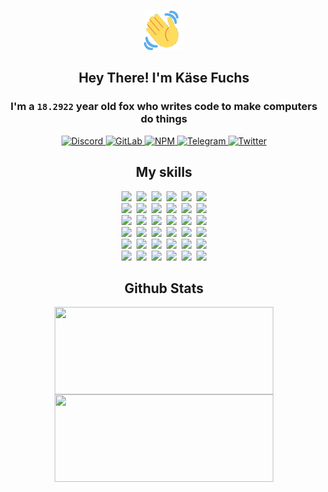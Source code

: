 <div><p align=center><img src=./resources/images/wave.gif width=64px height=64px></p><h2 align=center>Hey There! I'm Käse Fuchs</h2><h3 align=center>I'm a <code>18.2922</code> year old fox who writes code to make computers do things</h3><p align=center><a href=https://discord.com/users/507526681125322772><img alt=Discord src="https://img.shields.io/badge/Discord-5865F2?logo=discord&logoColor=white&style=flat-square#505cb2e388a1d44ea25a732e13980d27"> </a><a href=https://gitlab.com/kasefuchs><img alt=GitLab src="https://img.shields.io/badge/GitLab-330F63?logo=gitlab&logoColor=white&style=flat-square#505cb2e388a1d44ea25a732e13980d27"> </a><a href=https://npmjs.com/~kasefuchs><img alt=NPM src="https://img.shields.io/badge/NPM-CB3837?logo=npm&logoColor=white&style=flat-square#505cb2e388a1d44ea25a732e13980d27"> </a><a href=https://t.me/kasefuchs><img alt=Telegram src="https://img.shields.io/badge/Telegram-2CA5E0?logo=telegram&logoColor=white&style=flat-square#505cb2e388a1d44ea25a732e13980d27"> </a><a href=https://twitter.com/kasefuchs><img alt=Twitter src="https://img.shields.io/badge/Twitter-1DA1F2?logo=twitter&logoColor=white&style=flat-square#505cb2e388a1d44ea25a732e13980d27"></a></p><h2 align=center>My skills</h2><p align=center><a href=https://aws.amazon.com/ ><picture><source srcset="https://skillicons.dev/icons?i=aws&theme=dark#505cb2e388a1d44ea25a732e13980d27" media="(prefers-color-scheme: dark)"><source srcset="https://skillicons.dev/icons?i=aws&theme=light#505cb2e388a1d44ea25a732e13980d27" media="(prefers-color-scheme: light), (prefers-color-scheme: no-preference)"><img src="https://skillicons.dev/icons?i=aws&theme=light#505cb2e388a1d44ea25a732e13980d27"></picture></a>&nbsp;&nbsp;<a href=https://en.wikipedia.org/wiki/Bash_(Unix_shell)><picture><source srcset="https://skillicons.dev/icons?i=bash&theme=dark#505cb2e388a1d44ea25a732e13980d27" media="(prefers-color-scheme: dark)"><source srcset="https://skillicons.dev/icons?i=bash&theme=light#505cb2e388a1d44ea25a732e13980d27" media="(prefers-color-scheme: light), (prefers-color-scheme: no-preference)"><img src="https://skillicons.dev/icons?i=bash&theme=light#505cb2e388a1d44ea25a732e13980d27"></picture></a>&nbsp;&nbsp;<a href=https://discord.com/developers/docs><picture><source srcset="https://skillicons.dev/icons?i=bots&theme=dark#505cb2e388a1d44ea25a732e13980d27" media="(prefers-color-scheme: dark)"><source srcset="https://skillicons.dev/icons?i=bots&theme=light#505cb2e388a1d44ea25a732e13980d27" media="(prefers-color-scheme: light), (prefers-color-scheme: no-preference)"><img src="https://skillicons.dev/icons?i=bots&theme=light#505cb2e388a1d44ea25a732e13980d27"></picture></a>&nbsp;&nbsp;<a href=https://www.cloudflare.com/ ><picture><source srcset="https://skillicons.dev/icons?i=cloudflare&theme=dark#505cb2e388a1d44ea25a732e13980d27" media="(prefers-color-scheme: dark)"><source srcset="https://skillicons.dev/icons?i=cloudflare&theme=light#505cb2e388a1d44ea25a732e13980d27" media="(prefers-color-scheme: light), (prefers-color-scheme: no-preference)"><img src="https://skillicons.dev/icons?i=cloudflare&theme=light#505cb2e388a1d44ea25a732e13980d27"></picture></a>&nbsp;&nbsp;<a href=https://en.wikipedia.org/wiki/CSS><picture><source srcset="https://skillicons.dev/icons?i=css&theme=dark#505cb2e388a1d44ea25a732e13980d27" media="(prefers-color-scheme: dark)"><source srcset="https://skillicons.dev/icons?i=css&theme=light#505cb2e388a1d44ea25a732e13980d27" media="(prefers-color-scheme: light), (prefers-color-scheme: no-preference)"><img src="https://skillicons.dev/icons?i=css&theme=light#505cb2e388a1d44ea25a732e13980d27"></picture></a>&nbsp;&nbsp;<a href=https://www.docker.com/ ><picture><source srcset="https://skillicons.dev/icons?i=docker&theme=dark#505cb2e388a1d44ea25a732e13980d27" media="(prefers-color-scheme: dark)"><source srcset="https://skillicons.dev/icons?i=docker&theme=light#505cb2e388a1d44ea25a732e13980d27" media="(prefers-color-scheme: light), (prefers-color-scheme: no-preference)"><img src="https://skillicons.dev/icons?i=docker&theme=light#505cb2e388a1d44ea25a732e13980d27"></picture></a><br><a href=https://www.electronjs.org/ ><picture><source srcset="https://skillicons.dev/icons?i=electron&theme=dark#505cb2e388a1d44ea25a732e13980d27" media="(prefers-color-scheme: dark)"><source srcset="https://skillicons.dev/icons?i=electron&theme=light#505cb2e388a1d44ea25a732e13980d27" media="(prefers-color-scheme: light), (prefers-color-scheme: no-preference)"><img src="https://skillicons.dev/icons?i=electron&theme=light#505cb2e388a1d44ea25a732e13980d27"></picture></a>&nbsp;&nbsp;<a href=https://expressjs.com/ ><picture><source srcset="https://skillicons.dev/icons?i=express&theme=dark#505cb2e388a1d44ea25a732e13980d27" media="(prefers-color-scheme: dark)"><source srcset="https://skillicons.dev/icons?i=express&theme=light#505cb2e388a1d44ea25a732e13980d27" media="(prefers-color-scheme: light), (prefers-color-scheme: no-preference)"><img src="https://skillicons.dev/icons?i=express&theme=light#505cb2e388a1d44ea25a732e13980d27"></picture></a>&nbsp;&nbsp;<a href=https://www.figma.com/ ><picture><source srcset="https://skillicons.dev/icons?i=figma&theme=dark#505cb2e388a1d44ea25a732e13980d27" media="(prefers-color-scheme: dark)"><source srcset="https://skillicons.dev/icons?i=figma&theme=light#505cb2e388a1d44ea25a732e13980d27" media="(prefers-color-scheme: light), (prefers-color-scheme: no-preference)"><img src="https://skillicons.dev/icons?i=figma&theme=light#505cb2e388a1d44ea25a732e13980d27"></picture></a>&nbsp;&nbsp;<a href=https://firebase.google.com/ ><picture><source srcset="https://skillicons.dev/icons?i=firebase&theme=dark#505cb2e388a1d44ea25a732e13980d27" media="(prefers-color-scheme: dark)"><source srcset="https://skillicons.dev/icons?i=firebase&theme=light#505cb2e388a1d44ea25a732e13980d27" media="(prefers-color-scheme: light), (prefers-color-scheme: no-preference)"><img src="https://skillicons.dev/icons?i=firebase&theme=light#505cb2e388a1d44ea25a732e13980d27"></picture></a>&nbsp;&nbsp;<a href=https://flask.palletsprojects.com/ ><picture><source srcset="https://skillicons.dev/icons?i=flask&theme=dark#505cb2e388a1d44ea25a732e13980d27" media="(prefers-color-scheme: dark)"><source srcset="https://skillicons.dev/icons?i=flask&theme=light#505cb2e388a1d44ea25a732e13980d27" media="(prefers-color-scheme: light), (prefers-color-scheme: no-preference)"><img src="https://skillicons.dev/icons?i=flask&theme=light#505cb2e388a1d44ea25a732e13980d27"></picture></a>&nbsp;&nbsp;<a href=https://cloud.google.com/ ><picture><source srcset="https://skillicons.dev/icons?i=gcp&theme=dark#505cb2e388a1d44ea25a732e13980d27" media="(prefers-color-scheme: dark)"><source srcset="https://skillicons.dev/icons?i=gcp&theme=light#505cb2e388a1d44ea25a732e13980d27" media="(prefers-color-scheme: light), (prefers-color-scheme: no-preference)"><img src="https://skillicons.dev/icons?i=gcp&theme=light#505cb2e388a1d44ea25a732e13980d27"></picture></a><br><a href=https://git-scm.com/ ><picture><source srcset="https://skillicons.dev/icons?i=git&theme=dark#505cb2e388a1d44ea25a732e13980d27" media="(prefers-color-scheme: dark)"><source srcset="https://skillicons.dev/icons?i=git&theme=light#505cb2e388a1d44ea25a732e13980d27" media="(prefers-color-scheme: light), (prefers-color-scheme: no-preference)"><img src="https://skillicons.dev/icons?i=git&theme=light#505cb2e388a1d44ea25a732e13980d27"></picture></a>&nbsp;&nbsp;<a href=https://github.com/ ><picture><source srcset="https://skillicons.dev/icons?i=github&theme=dark#505cb2e388a1d44ea25a732e13980d27" media="(prefers-color-scheme: dark)"><source srcset="https://skillicons.dev/icons?i=github&theme=light#505cb2e388a1d44ea25a732e13980d27" media="(prefers-color-scheme: light), (prefers-color-scheme: no-preference)"><img src="https://skillicons.dev/icons?i=github&theme=light#505cb2e388a1d44ea25a732e13980d27"></picture></a>&nbsp;&nbsp;<a href=https://gitlab.com/ ><picture><source srcset="https://skillicons.dev/icons?i=gitlab&theme=dark#505cb2e388a1d44ea25a732e13980d27" media="(prefers-color-scheme: dark)"><source srcset="https://skillicons.dev/icons?i=gitlab&theme=light#505cb2e388a1d44ea25a732e13980d27" media="(prefers-color-scheme: light), (prefers-color-scheme: no-preference)"><img src="https://skillicons.dev/icons?i=gitlab&theme=light#505cb2e388a1d44ea25a732e13980d27"></picture></a>&nbsp;&nbsp;<a href=https://www.heroku.com/ ><picture><source srcset="https://skillicons.dev/icons?i=heroku&theme=dark#505cb2e388a1d44ea25a732e13980d27" media="(prefers-color-scheme: dark)"><source srcset="https://skillicons.dev/icons?i=heroku&theme=light#505cb2e388a1d44ea25a732e13980d27" media="(prefers-color-scheme: light), (prefers-color-scheme: no-preference)"><img src="https://skillicons.dev/icons?i=heroku&theme=light#505cb2e388a1d44ea25a732e13980d27"></picture></a>&nbsp;&nbsp;<a href=https://en.wikipedia.org/wiki/HTML><picture><source srcset="https://skillicons.dev/icons?i=html&theme=dark#505cb2e388a1d44ea25a732e13980d27" media="(prefers-color-scheme: dark)"><source srcset="https://skillicons.dev/icons?i=html&theme=light#505cb2e388a1d44ea25a732e13980d27" media="(prefers-color-scheme: light), (prefers-color-scheme: no-preference)"><img src="https://skillicons.dev/icons?i=html&theme=light#505cb2e388a1d44ea25a732e13980d27"></picture></a>&nbsp;&nbsp;<a href=https://en.wikipedia.org/wiki/JavaScript><picture><source srcset="https://skillicons.dev/icons?i=js&theme=dark#505cb2e388a1d44ea25a732e13980d27" media="(prefers-color-scheme: dark)"><source srcset="https://skillicons.dev/icons?i=js&theme=light#505cb2e388a1d44ea25a732e13980d27" media="(prefers-color-scheme: light), (prefers-color-scheme: no-preference)"><img src="https://skillicons.dev/icons?i=js&theme=light#505cb2e388a1d44ea25a732e13980d27"></picture></a><br><a href=https://en.wikipedia.org/wiki/Linux><picture><source srcset="https://skillicons.dev/icons?i=linux&theme=dark#505cb2e388a1d44ea25a732e13980d27" media="(prefers-color-scheme: dark)"><source srcset="https://skillicons.dev/icons?i=linux&theme=light#505cb2e388a1d44ea25a732e13980d27" media="(prefers-color-scheme: light), (prefers-color-scheme: no-preference)"><img src="https://skillicons.dev/icons?i=linux&theme=light#505cb2e388a1d44ea25a732e13980d27"></picture></a>&nbsp;&nbsp;<a href=https://mui.com/ ><picture><source srcset="https://skillicons.dev/icons?i=materialui&theme=dark#505cb2e388a1d44ea25a732e13980d27" media="(prefers-color-scheme: dark)"><source srcset="https://skillicons.dev/icons?i=materialui&theme=light#505cb2e388a1d44ea25a732e13980d27" media="(prefers-color-scheme: light), (prefers-color-scheme: no-preference)"><img src="https://skillicons.dev/icons?i=materialui&theme=light#505cb2e388a1d44ea25a732e13980d27"></picture></a>&nbsp;&nbsp;<a href=https://en.wikipedia.org/wiki/Markdown><picture><source srcset="https://skillicons.dev/icons?i=md&theme=dark#505cb2e388a1d44ea25a732e13980d27" media="(prefers-color-scheme: dark)"><source srcset="https://skillicons.dev/icons?i=md&theme=light#505cb2e388a1d44ea25a732e13980d27" media="(prefers-color-scheme: light), (prefers-color-scheme: no-preference)"><img src="https://skillicons.dev/icons?i=md&theme=light#505cb2e388a1d44ea25a732e13980d27"></picture></a>&nbsp;&nbsp;<a href=https://www.mongodb.com/ ><picture><source srcset="https://skillicons.dev/icons?i=mongodb&theme=dark#505cb2e388a1d44ea25a732e13980d27" media="(prefers-color-scheme: dark)"><source srcset="https://skillicons.dev/icons?i=mongodb&theme=light#505cb2e388a1d44ea25a732e13980d27" media="(prefers-color-scheme: light), (prefers-color-scheme: no-preference)"><img src="https://skillicons.dev/icons?i=mongodb&theme=light#505cb2e388a1d44ea25a732e13980d27"></picture></a>&nbsp;&nbsp;<a href=https://www.mysql.com/ ><picture><source srcset="https://skillicons.dev/icons?i=mysql&theme=dark#505cb2e388a1d44ea25a732e13980d27" media="(prefers-color-scheme: dark)"><source srcset="https://skillicons.dev/icons?i=mysql&theme=light#505cb2e388a1d44ea25a732e13980d27" media="(prefers-color-scheme: light), (prefers-color-scheme: no-preference)"><img src="https://skillicons.dev/icons?i=mysql&theme=light#505cb2e388a1d44ea25a732e13980d27"></picture></a>&nbsp;&nbsp;<a href=https://nextjs.org/ ><picture><source srcset="https://skillicons.dev/icons?i=nextjs&theme=dark#505cb2e388a1d44ea25a732e13980d27" media="(prefers-color-scheme: dark)"><source srcset="https://skillicons.dev/icons?i=nextjs&theme=light#505cb2e388a1d44ea25a732e13980d27" media="(prefers-color-scheme: light), (prefers-color-scheme: no-preference)"><img src="https://skillicons.dev/icons?i=nextjs&theme=light#505cb2e388a1d44ea25a732e13980d27"></picture></a><br><a href=https://nodejs.org/en/ ><picture><source srcset="https://skillicons.dev/icons?i=nodejs&theme=dark#505cb2e388a1d44ea25a732e13980d27" media="(prefers-color-scheme: dark)"><source srcset="https://skillicons.dev/icons?i=nodejs&theme=light#505cb2e388a1d44ea25a732e13980d27" media="(prefers-color-scheme: light), (prefers-color-scheme: no-preference)"><img src="https://skillicons.dev/icons?i=nodejs&theme=light#505cb2e388a1d44ea25a732e13980d27"></picture></a>&nbsp;&nbsp;<a href=https://www.postgresql.org/ ><picture><source srcset="https://skillicons.dev/icons?i=postgres&theme=dark#505cb2e388a1d44ea25a732e13980d27" media="(prefers-color-scheme: dark)"><source srcset="https://skillicons.dev/icons?i=postgres&theme=light#505cb2e388a1d44ea25a732e13980d27" media="(prefers-color-scheme: light), (prefers-color-scheme: no-preference)"><img src="https://skillicons.dev/icons?i=postgres&theme=light#505cb2e388a1d44ea25a732e13980d27"></picture></a>&nbsp;&nbsp;<a href=https://learn.microsoft.com/en-us/powershell/ ><picture><source srcset="https://skillicons.dev/icons?i=powershell&theme=dark#505cb2e388a1d44ea25a732e13980d27" media="(prefers-color-scheme: dark)"><source srcset="https://skillicons.dev/icons?i=powershell&theme=light#505cb2e388a1d44ea25a732e13980d27" media="(prefers-color-scheme: light), (prefers-color-scheme: no-preference)"><img src="https://skillicons.dev/icons?i=powershell&theme=light#505cb2e388a1d44ea25a732e13980d27"></picture></a>&nbsp;&nbsp;<a href=https://www.python.org/ ><picture><source srcset="https://skillicons.dev/icons?i=py&theme=dark#505cb2e388a1d44ea25a732e13980d27" media="(prefers-color-scheme: dark)"><source srcset="https://skillicons.dev/icons?i=py&theme=light#505cb2e388a1d44ea25a732e13980d27" media="(prefers-color-scheme: light), (prefers-color-scheme: no-preference)"><img src="https://skillicons.dev/icons?i=py&theme=light#505cb2e388a1d44ea25a732e13980d27"></picture></a>&nbsp;&nbsp;<a href=https://www.raspberrypi.org/ ><picture><source srcset="https://skillicons.dev/icons?i=raspberrypi&theme=dark#505cb2e388a1d44ea25a732e13980d27" media="(prefers-color-scheme: dark)"><source srcset="https://skillicons.dev/icons?i=raspberrypi&theme=light#505cb2e388a1d44ea25a732e13980d27" media="(prefers-color-scheme: light), (prefers-color-scheme: no-preference)"><img src="https://skillicons.dev/icons?i=raspberrypi&theme=light#505cb2e388a1d44ea25a732e13980d27"></picture></a>&nbsp;&nbsp;<a href=https://reactjs.org/ ><picture><source srcset="https://skillicons.dev/icons?i=react&theme=dark#505cb2e388a1d44ea25a732e13980d27" media="(prefers-color-scheme: dark)"><source srcset="https://skillicons.dev/icons?i=react&theme=light#505cb2e388a1d44ea25a732e13980d27" media="(prefers-color-scheme: light), (prefers-color-scheme: no-preference)"><img src="https://skillicons.dev/icons?i=react&theme=light#505cb2e388a1d44ea25a732e13980d27"></picture></a><br><a href=https://redux.js.org/ ><picture><source srcset="https://skillicons.dev/icons?i=redux&theme=dark#505cb2e388a1d44ea25a732e13980d27" media="(prefers-color-scheme: dark)"><source srcset="https://skillicons.dev/icons?i=redux&theme=light#505cb2e388a1d44ea25a732e13980d27" media="(prefers-color-scheme: light), (prefers-color-scheme: no-preference)"><img src="https://skillicons.dev/icons?i=redux&theme=light#505cb2e388a1d44ea25a732e13980d27"></picture></a>&nbsp;&nbsp;<a href=https://en.wikipedia.org/wiki/Regular_expression><picture><source srcset="https://skillicons.dev/icons?i=regex&theme=dark#505cb2e388a1d44ea25a732e13980d27" media="(prefers-color-scheme: dark)"><source srcset="https://skillicons.dev/icons?i=regex&theme=light#505cb2e388a1d44ea25a732e13980d27" media="(prefers-color-scheme: light), (prefers-color-scheme: no-preference)"><img src="https://skillicons.dev/icons?i=regex&theme=light#505cb2e388a1d44ea25a732e13980d27"></picture></a>&nbsp;&nbsp;<a href=https://en.wikipedia.org/wiki/Sass_(stylesheet_language)><picture><source srcset="https://skillicons.dev/icons?i=sass&theme=dark#505cb2e388a1d44ea25a732e13980d27" media="(prefers-color-scheme: dark)"><source srcset="https://skillicons.dev/icons?i=sass&theme=light#505cb2e388a1d44ea25a732e13980d27" media="(prefers-color-scheme: light), (prefers-color-scheme: no-preference)"><img src="https://skillicons.dev/icons?i=sass&theme=light#505cb2e388a1d44ea25a732e13980d27"></picture></a>&nbsp;&nbsp;<a href=https://www.typescriptlang.org/ ><picture><source srcset="https://skillicons.dev/icons?i=ts&theme=dark#505cb2e388a1d44ea25a732e13980d27" media="(prefers-color-scheme: dark)"><source srcset="https://skillicons.dev/icons?i=ts&theme=light#505cb2e388a1d44ea25a732e13980d27" media="(prefers-color-scheme: light), (prefers-color-scheme: no-preference)"><img src="https://skillicons.dev/icons?i=ts&theme=light#505cb2e388a1d44ea25a732e13980d27"></picture></a>&nbsp;&nbsp;<a href=https://unity.com/ ><picture><source srcset="https://skillicons.dev/icons?i=unity&theme=dark#505cb2e388a1d44ea25a732e13980d27" media="(prefers-color-scheme: dark)"><source srcset="https://skillicons.dev/icons?i=unity&theme=light#505cb2e388a1d44ea25a732e13980d27" media="(prefers-color-scheme: light), (prefers-color-scheme: no-preference)"><img src="https://skillicons.dev/icons?i=unity&theme=light#505cb2e388a1d44ea25a732e13980d27"></picture></a>&nbsp;&nbsp;<a href=https://workers.cloudflare.com/ ><picture><source srcset="https://skillicons.dev/icons?i=workers&theme=dark#505cb2e388a1d44ea25a732e13980d27" media="(prefers-color-scheme: dark)"><source srcset="https://skillicons.dev/icons?i=workers&theme=light#505cb2e388a1d44ea25a732e13980d27" media="(prefers-color-scheme: light), (prefers-color-scheme: no-preference)"><img src="https://skillicons.dev/icons?i=workers&theme=light#505cb2e388a1d44ea25a732e13980d27"></picture></a><br></p><h2 align=center>Github Stats</h2><p align=center><picture><source srcset="https://github-readme-stats-kasefuchs.vercel.app/api/?count_private=true&hide_border=true&hide_rank=true&line_height=20&hide_title=true&username=Kasefuchs&theme=dark#505cb2e388a1d44ea25a732e13980d27" media="(prefers-color-scheme: dark)"><source srcset="https://github-readme-stats-kasefuchs.vercel.app/api/?count_private=true&hide_border=true&hide_rank=true&line_height=20&hide_title=true&username=Kasefuchs&theme=light#505cb2e388a1d44ea25a732e13980d27" media="(prefers-color-scheme: light), (prefers-color-scheme: no-preference)"><img align=middle width=350 height=140 src="https://github-readme-stats-kasefuchs.vercel.app/api/?count_private=true&hide_border=true&hide_rank=true&line_height=20&hide_title=true&username=Kasefuchs&theme=light#505cb2e388a1d44ea25a732e13980d27"></picture><picture><source srcset="https://github-readme-stats-kasefuchs.vercel.app/api/top-langs/?count_private=true&hide_border=true&layout=compact&username=Kasefuchs&theme=dark#505cb2e388a1d44ea25a732e13980d27" media="(prefers-color-scheme: dark)"><source srcset="https://github-readme-stats-kasefuchs.vercel.app/api/top-langs/?count_private=true&hide_border=true&layout=compact&username=Kasefuchs&theme=light#505cb2e388a1d44ea25a732e13980d27" media="(prefers-color-scheme: light), (prefers-color-scheme: no-preference)"><img align=middle width=350 height=140 src="https://github-readme-stats-kasefuchs.vercel.app/api/top-langs/?count_private=true&hide_border=true&layout=compact&username=Kasefuchs&theme=light#505cb2e388a1d44ea25a732e13980d27"></picture></p><img src="https://hit.yhype.me/github/profile?user_id=64592097#505cb2e388a1d44ea25a732e13980d27" alt=""></div>